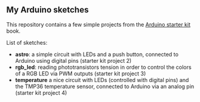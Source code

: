## My Arduino sketches

This repository contains a few simple projects from the [Arduino starter kit](https://store.arduino.cc/genuino-starter-kit) book.

List of sketches:
* **astro**: a simple circuit with LEDs and a push button, connected to Arduino using digital pins (starter kit project 2)
* **rgb_led**: reading phototransistors tension in order to control the colors of a RGB LED via PWM outputs (starter kit project 3)
* **temperature** a nice circuit with LEDs (controlled with digital pins) and the TMP36 temperature sensor, connected to Arduino via an analog pin (starter kit project 4)